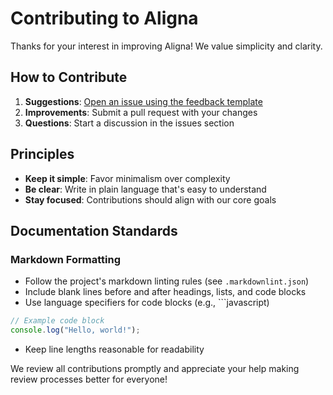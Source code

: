 # Contributing to Aligna

Thanks for your interest in improving Aligna! We value simplicity and clarity.

## How to Contribute

1. **Suggestions**: [Open an issue using the feedback template](.github/ISSUE_TEMPLATE/feedback-template.md)
2. **Improvements**: Submit a pull request with your changes
3. **Questions**: Start a discussion in the issues section

## Principles

- **Keep it simple**: Favor minimalism over complexity
- **Be clear**: Write in plain language that's easy to understand
- **Stay focused**: Contributions should align with our core goals

## Documentation Standards

### Markdown Formatting

- Follow the project's markdown linting rules (see `.markdownlint.json`)
- Include blank lines before and after headings, lists, and code blocks
- Use language specifiers for code blocks (e.g., ```javascript)

```javascript
// Example code block
console.log("Hello, world!");
```

- Keep line lengths reasonable for readability

We review all contributions promptly and appreciate your help making review processes better for everyone!
